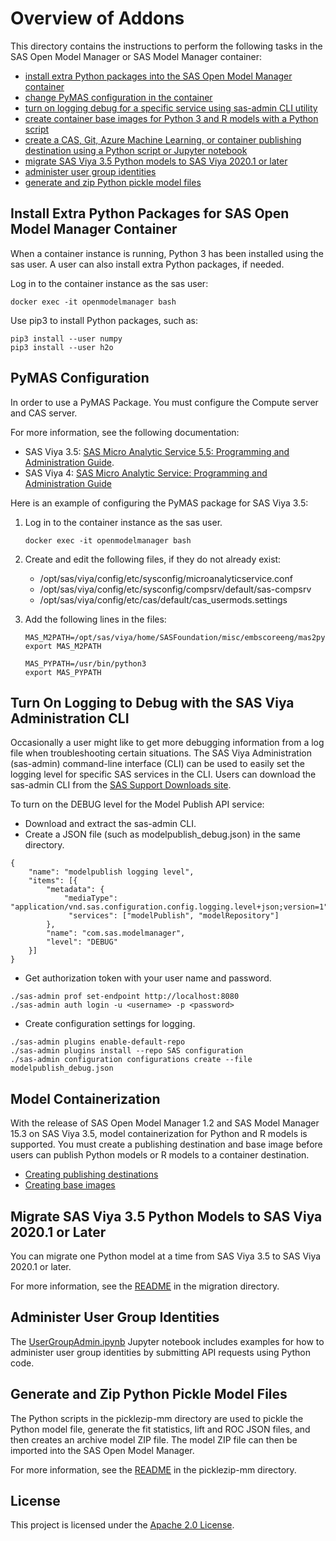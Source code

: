 # Overview of Addons
This directory contains the instructions to perform the following tasks in the SAS Open Model Manager or SAS Model Manager container:

* [install extra Python packages into the SAS Open Model Manager container](#install-extra-python-packages-for-sas-open-model-manager-container)
* [change PyMAS configuration in the container](#pymas-configuration)
* [turn on logging debug for a specific service using sas-admin CLI utility](#turn-on-logging-to-debug-with-the-sas-viya-administration-cli)
* [create container base images for Python 3 and R models with a Python script](./base-images/README.md)
* [create a CAS, Git, Azure Machine Learning, or container publishing destination using a Python script or Jupyter notebook](./destinations/README.md) 
* [migrate SAS Viya 3.5 Python models to SAS Viya 2020.1 or later](#migrate-sas-viya-35-python-models-to-sas-viya-20201-or-later)
* [administer user group identities](#administer-user-group-identities)
* [generate and zip Python pickle model files](#generate-and-zip-python-pickle-model-files)

## Install Extra Python Packages for SAS Open Model Manager Container
When a container instance is running, Python 3 has been installed using the sas user. A user can also install extra Python packages, if needed.

Log in to the container instance as the sas user:
```
docker exec -it openmodelmanager bash
```
Use pip3 to install Python packages, such as:
```
pip3 install --user numpy
pip3 install --user h2o
```

## PyMAS Configuration
In order to use a PyMAS Package. You must configure the Compute server and CAS server. 

For more information, see the following documentation: 

* SAS Viya 3.5: [SAS Micro Analytic Service 5.5: Programming and Administration Guide](https://documentation.sas.com/?docsetId=masag&docsetTarget=titlepage.htm&docsetVersion=5.5).
* SAS Viya 4: [SAS Micro Analytic Service: Programming and Administration Guide](http://documentation.sas.com/?cdcId=mascdc&cdcVersion=default&docsetId=masag&docsetTarget=titlepage.htm)

Here is an example of configuring the PyMAS package for SAS Viya 3.5:

1. Log in to the container instance as the sas user.
   ```
   docker exec -it openmodelmanager bash
   ```

2. Create and edit the following files, if they do not already exist:

   * /opt/sas/viya/config/etc/sysconfig/microanalyticservice.conf
   * /opt/sas/viya/config/etc/sysconfig/compsrv/default/sas-compsrv
   * /opt/sas/viya/config/etc/cas/default/cas_usermods.settings

3. Add the following lines in the files:
   ```
   MAS_M2PATH=/opt/sas/viya/home/SASFoundation/misc/embscoreeng/mas2py.py
   export MAS_M2PATH
 
   MAS_PYPATH=/usr/bin/python3
   export MAS_PYPATH
   ```

## Turn On Logging to Debug with the SAS Viya Administration CLI
Occasionally a user might like to get more debugging information from a log file when troubleshooting certain situations. 
The SAS Viya Administration (sas-admin) command-line interface (CLI) can be used to easily set the logging level for specific SAS services in the CLI.
Users can download the sas-admin CLI from the [SAS Support Downloads site](https://support.sas.com/downloads/package.htm?pid=2133).

To turn on the DEBUG level for the Model Publish API service:

* Download and extract the sas-admin CLI.
* Create a JSON file (such as modelpublish_debug.json) in the same directory.
```
{
    "name": "modelpublish logging level",
    "items": [{
        "metadata": {
            "mediaType": "application/vnd.sas.configuration.config.logging.level+json;version=1",
             "services": ["modelPublish", "modelRepository"]
        },
        "name": "com.sas.modelmanager",
        "level": "DEBUG"
    }]
}
``` 
* Get authorization token with your user name and password.
```
./sas-admin prof set-endpoint http://localhost:8080
./sas-admin auth login -u <username> -p <password>
```
* Create configuration settings for logging.
```
./sas-admin plugins enable-default-repo
./sas-admin plugins install --repo SAS configuration
./sas-admin configuration configurations create --file modelpublish_debug.json
```

## Model Containerization
With the release of SAS Open Model Manager 1.2 and SAS Model Manager 15.3 on SAS Viya 3.5, model containerization for Python and R models is supported. 
You must create a publishing destination and base image before users can publish Python models or R models to a container destination.

* [Creating publishing destinations](./destinations/README.md)
* [Creating base images](./base-images/README.md)

## Migrate SAS Viya 3.5 Python Models to SAS Viya 2020.1 or Later
You can migrate one Python model at a time from SAS Viya 3.5 to SAS Viya 2020.1 or later.

For more information, see the [README](./migration/README.md) in the migration directory.

## Administer User Group Identities
The [UserGroupAdmin.ipynb](UserGroupAdmin.ipynb) Jupyter notebook includes examples for how to administer user group identities by submitting API requests using Python code.

## Generate and Zip Python Pickle Model Files
The Python scripts in the picklezip-mm directory are used to pickle the Python model file, generate the fit statistics, lift and ROC JSON files, and then creates an archive model ZIP file. 
The model ZIP file can then be imported into the SAS Open Model Manager.

For more information, see the [README](./picklezip-mm/README.md) in the picklezip-mm directory. 

## License

This project is licensed under the [Apache 2.0 License](../LICENSE).

